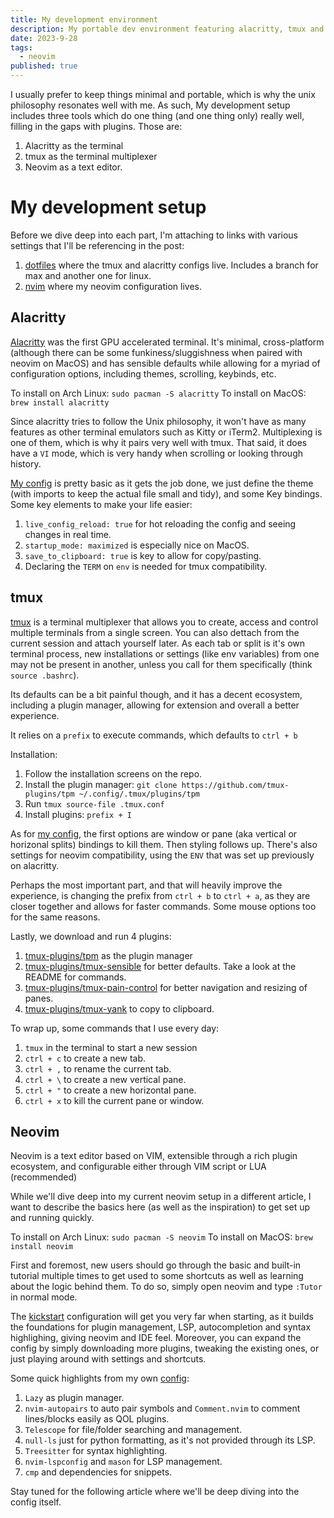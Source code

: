 ```yaml
---
title: My development environment
description: My portable dev environment featuring alacritty, tmux and neovim
date: 2023-9-28
tags:
  - neovim
published: true
---
```


I usually prefer to keep things minimal and portable, which is why the unix philosophy resonates well with me. As such, My development setup includes three tools which do one thing (and one thing only) really well, filling in the gaps with plugins. Those are:
1. Alacritty as the terminal
2. tmux as the terminal multiplexer
3. Neovim as a text editor.

# My development setup

Before we dive deep into each part, I'm attaching to links with various settings that I'll be referencing in the post:
1. [dotfiles](https://github.com/nanchano/dotfiles/tree/linux) where the tmux and alacritty configs live. Includes a branch for max and another one for linux.
2. [nvim](https://github.com/nanchano/nvim) where my neovim configuration lives.

## Alacritty
[Alacritty](https://github.com/alacritty/alacritty) was the first GPU accelerated terminal. It's minimal, cross-platform (although there can be some funkiness/sluggishness when paired with neovim on MacOS) and has sensible defaults while allowing for a myriad of configuration options, including themes, scrolling, keybinds, etc.

To install on Arch Linux: `sudo pacman -S alacritty`
To install on MacOS: `brew install alacritty`

Since alacritty tries to follow the Unix philosophy, it won't have as many features as other terminal emulators such as Kitty or iTerm2. Multiplexing is one of them, which is why it pairs very well with tmux. That said, it does have a `VI` mode, which is very handy when scrolling or looking through history.

[My config](https://github.com/nanchano/dotfiles/tree/mac/alacritty) is pretty basic as it gets the job done, we just define the theme (with imports to keep the actual file small and tidy), and some Key bindings. Some key elements to make your life easier:
1. `live_config_reload: true` for hot reloading the config and seeing changes in real time.
2. `startup_mode: maximized` is especially nice on MacOS.
3. `save_to_clipboard: true` is key to allow for copy/pasting.
4. Declaring the `TERM` on `env` is needed for tmux compatibility.

## tmux
[tmux](https://github.com/tmux/tmux) is a terminal multiplexer that allows you to create, access and control multiple terminals from a single screen. You can also dettach from the current session and attach yourself later. As each tab or split is it's own terminal process, new installations or settings (like env variables) from one may not be present in another, unless you call for them specifically (think `source .bashrc`).

Its defaults can be a bit painful though, and it has a decent ecosystem, including a plugin manager, allowing for extension and overall a better experience.

It relies on a `prefix` to execute commands, which defaults to `ctrl + b`

Installation:
1. Follow the installation screens on the repo.
2. Install the plugin manager: `git clone https://github.com/tmux-plugins/tpm ~/.config/.tmux/plugins/tpm`
3. Run `tmux source-file .tmux.conf`
4. Install plugins: `prefix + I`

As for [my config](https://github.com/nanchano/dotfiles/blob/mac/.tmux.conf), the first options are window or pane (aka vertical or horizonal splits) bindings to kill them. Then styling follows up. There's also settings for neovim compatibility, using the `ENV` that was set up previously on alacritty.

Perhaps the most important part, and that will heavily improve the experience, is changing the prefix from `ctrl + b` to `ctrl + a`, as they are closer together and allows for faster commands. Some mouse options too for the same reasons.

Lastly, we download and run 4 plugins:
1. [tmux-plugins/tpm](https://github.com/tmux-plugins/tpm) as the plugin manager
2. [tmux-plugins/tmux-sensible](https://github.com/tmux-plugins/tmux-sensible) for better defaults. Take a look at the README for commands.
3. [tmux-plugins/tmux-pain-control](https://github.com/tmux-plugins/tmux-pain-control) for better navigation and resizing of panes.
3. [tmux-plugins/tmux-yank](https://github.com/tmux-plugins/tmux-yank) to copy to clipboard.

To wrap up, some commands that I use every day:
1. `tmux` in the terminal to start a new session
2. `ctrl + c` to create a new tab.
3. `ctrl + ,` to rename the current tab.
4. `ctrl + \` to create a new vertical pane.
5. `ctrl + "` to create a new horizontal pane.
6. `ctrl + x` to kill the current pane or window.

## Neovim
Neovim is a text editor based on VIM, extensible through a rich plugin ecosystem, and configurable either through VIM script or LUA (recommended)

While we'll dive deep into my current neovim setup in a different article, I want to describe the basics here (as well as the inspiration) to get set up and running quickly.

To install on Arch Linux: `sudo pacman -S neovim`
To install on MacOS: `brew install neovim`

First and foremost, new users should go through the basic and built-in tutorial multiple times to get used to some shortcuts as well as learning about the logic behind them. To do so, simply open neovim and type `:Tutor` in normal mode.

The [kickstart](https://github.com/nvim-lua/kickstart.nvim) configuration will get you very far when starting, as it builds the foundations for plugin management, LSP, autocompletion and syntax highlighing, giving neovim and IDE feel. Moreover, you can expand the config by simply downloading more plugins, tweaking the existing ones, or just playing around with settings and shortcuts.

Some quick highlights from my own [config](https://github.com/nanchano/nvim/blob/main/init.lua):
1. `Lazy` as plugin manager.
2. `nvim-autopairs` to auto pair symbols and `Comment.nvim` to comment lines/blocks easily as QOL plugins.
3. `Telescope` for file/folder searching and management.
4. `null-ls` just for python formatting, as it's not provided through its LSP.
5. `Treesitter` for syntax highlighting.
6. `nvim-lspconfig` and `mason` for LSP management.
7. `cmp` and dependencies for snippets.

Stay tuned for the following article where we'll be deep diving into the config itself.
